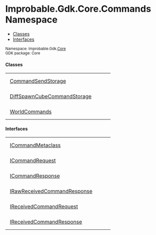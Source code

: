 
# Improbable.Gdk.Core.Commands Namespace
<nav id="pageToc" class="page-toc"><ul><li><a href="#classes">Classes</a>
<li><a href="#interfaces">Interfaces</a>
</ul></nav>
<sup>
Namespace: Improbable.Gdk.<a href="{{urlRoot}}/api/core-index">Core</a><br/>
GDK package: Core<br />
</sup>


</p>

#### Classes

<table>
<tr>
<td style="padding: 14px; border: none; width: 27ch"><a href="{{urlRoot}}/api/core/commands/command-send-storage">CommandSendStorage</a></td>
<td style="padding: 14px; border: none;"></td>
</tr>
<tr>
<td style="padding: 14px; border: none; width: 27ch"><a href="{{urlRoot}}/api/core/commands/diff-spawn-cube-command-storage">DiffSpawnCubeCommandStorage</a></td>
<td style="padding: 14px; border: none;"></td>
</tr>
<tr>
<td style="padding: 14px; border: none; width: 27ch"><a href="{{urlRoot}}/api/core/commands/world-commands">WorldCommands</a></td>
<td style="padding: 14px; border: none;"></td>
</tr>
</table>




</p>

#### Interfaces

<table>
<tr>
<td style="padding: 14px; border: none; width: 27ch"><a href="{{urlRoot}}/api/core/commands/i-command-metaclass">ICommandMetaclass</a></td>
<td style="padding: 14px; border: none;"></td>
</tr>
<tr>
<td style="padding: 14px; border: none; width: 27ch"><a href="{{urlRoot}}/api/core/commands/i-command-request">ICommandRequest</a></td>
<td style="padding: 14px; border: none;"></td>
</tr>
<tr>
<td style="padding: 14px; border: none; width: 27ch"><a href="{{urlRoot}}/api/core/commands/i-command-response">ICommandResponse</a></td>
<td style="padding: 14px; border: none;"></td>
</tr>
<tr>
<td style="padding: 14px; border: none; width: 27ch"><a href="{{urlRoot}}/api/core/commands/i-raw-received-command-response">IRawReceivedCommandResponse</a></td>
<td style="padding: 14px; border: none;"></td>
</tr>
<tr>
<td style="padding: 14px; border: none; width: 27ch"><a href="{{urlRoot}}/api/core/commands/i-received-command-request">IReceivedCommandRequest</a></td>
<td style="padding: 14px; border: none;"></td>
</tr>
<tr>
<td style="padding: 14px; border: none; width: 27ch"><a href="{{urlRoot}}/api/core/commands/i-received-command-response">IReceivedCommandResponse</a></td>
<td style="padding: 14px; border: none;"></td>
</tr>
</table>



